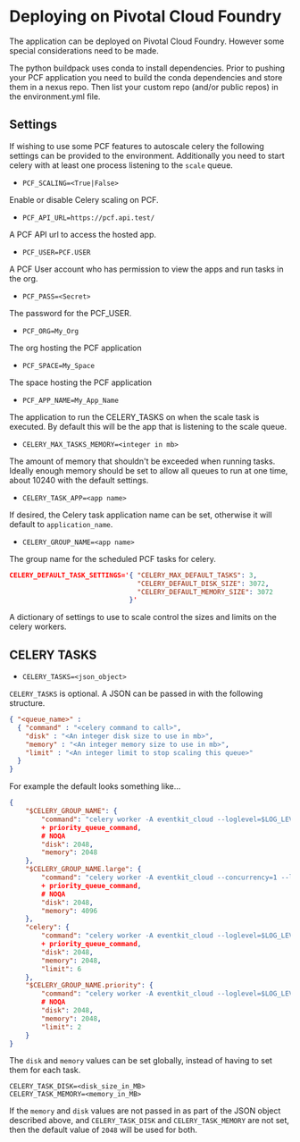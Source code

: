 # Deploying on Pivotal Cloud Foundry

The application can be deployed on Pivotal Cloud Foundry.  However some special considerations need to be made.

The python buildpack uses conda to install dependencies.  Prior to pushing your PCF application you need to build the
conda dependencies and store them in a nexus repo.  Then list your custom repo (and/or public repos) in the
environment.yml file.  

## Settings

If wishing to use some PCF features to autoscale celery the following settings can be provided to the environment.
Additionally you need to start celery with at least one process listening to the `scale` queue.

- `PCF_SCALING=<True|False>`

Enable or disable Celery scaling on PCF.

- `PCF_API_URL=https://pcf.api.test/`

A PCF API url to access the hosted app.

- `PCF_USER=PCF.USER`

A PCF User account who has permission to view the apps and run tasks in the org.

- `PCF_PASS=<Secret>`

The password for the PCF_USER.

- `PCF_ORG=My_Org`

The org hosting the PCF application

- `PCF_SPACE=My_Space`

The space hosting the PCF application

- `PCF_APP_NAME=My_App_Name`

The application to run the CELERY_TASKS on when the scale task is executed.  By default this will be the
app that is listening to the scale queue.

- `CELERY_MAX_TASKS_MEMORY=<integer in mb>`

The amount of memory that shouldn't be exceeded when running tasks.  Ideally enough memory should be set to allow all
queues to run at one time, about 10240 with the default settings.

- `CELERY_TASK_APP=<app name>`

If desired, the Celery task application name can be set, otherwise it will default to `application_name`.

- `CELERY_GROUP_NAME=<app name>`

The group name for the scheduled PCF tasks for celery.

```json
CELERY_DEFAULT_TASK_SETTINGS='{ "CELERY_MAX_DEFAULT_TASKS": 3,
                                "CELERY_DEFAULT_DISK_SIZE": 3072,
                                "CELERY_DEFAULT_MEMORY_SIZE": 3072
                              }'
```

A dictionary of settings to use to scale control the sizes and limits on the celery workers.

## CELERY TASKS

- `CELERY_TASKS=<json_object>`

`CELERY_TASKS` is optional. A JSON can be passed in with the following structure.

```json
{ "<queue_name>" : 
  { "command" : "<celery command to call>",
    "disk" : "<An integer disk size to use in mb>",
    "memory" : "<An integer memory size to use in mb>",
    "limit" : "<An integer limit to stop scaling this queue>"
  }
}
```

For example the default looks something like...

```json
{
    "$CELERY_GROUP_NAME": {
        "command": "celery worker -A eventkit_cloud --loglevel=$LOG_LEVEL -n worker@%h -Q $CELERY_GROUP_NAME "
        + priority_queue_command,
        # NOQA
        "disk": 2048,
        "memory": 2048
    },
    "$CELERY_GROUP_NAME.large": {
        "command": "celery worker -A eventkit_cloud --concurrency=1 --loglevel=$LOG_LEVEL -n large@%h -Q $CELERY_GROUP_NAME.large "  # NOQA
        + priority_queue_command,
        # NOQA
        "disk": 2048,
        "memory": 4096
    },
    "celery": {
        "command": "celery worker -A eventkit_cloud --loglevel=$LOG_LEVEL -n celery@%h -Q celery "
        + priority_queue_command,
        "disk": 2048,
        "memory": 2048,
        "limit": 6
    },
    "$CELERY_GROUP_NAME.priority": {
        "command": "celery worker -A eventkit_cloud --loglevel=$LOG_LEVEL -n priority@%h -Q $CELERY_GROUP_NAME.priority",  # NOQA
        # NOQA
        "disk": 2048,
        "memory": 2048,
        "limit": 2
    }
}
```

The `disk` and `memory` values can be set globally, instead of having to set them for each task.

```env
CELERY_TASK_DISK=<disk_size_in_MB>
CELERY_TASK_MEMORY=<memory_in_MB>
```

If the `memory` and `disk` values are not passed in as part of the JSON object described above, and  `CELERY_TASK_DISK` and `CELERY_TASK_MEMORY` are not set, then the default value of `2048` will be used for both.
